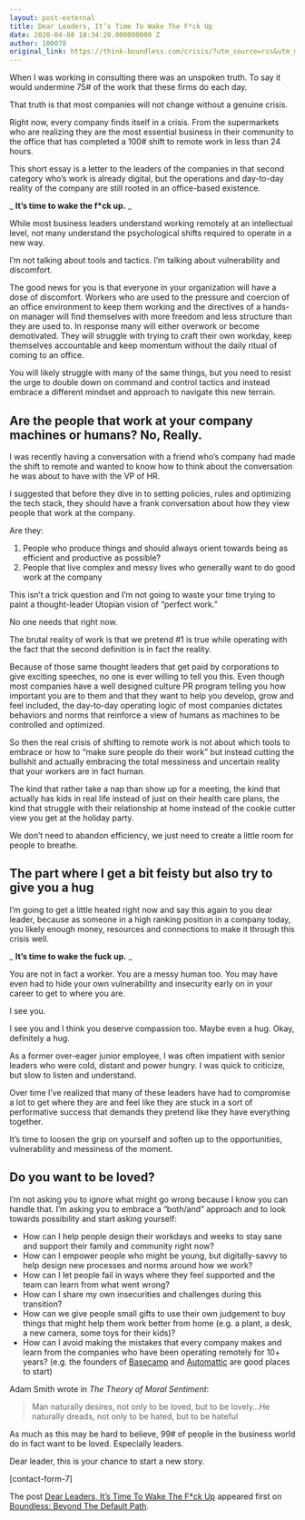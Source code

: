 ```yaml
---
layout: post-external
title: Dear Leaders, It’s Time To Wake The F*ck Up
date: 2020-04-08 18:34:20.000000000 Z
author: 100078
original_link: https://think-boundless.com/crisis/?utm_source=rss&utm_medium=rss&utm_campaign=crisis
---
```


When I was working in consulting there was an unspoken truth. To say it would undermine 75# of the work that these firms do each day.

That truth is that most companies will not change without a genuine crisis.

Right now, every company finds itself in a crisis. From the supermarkets who are realizing they are the most essential business in their community to the office that has completed a 100# shift to remote work in less than 24 hours.

This short essay is a letter to the leaders of the companies in that second category who’s work is already digital, but the operations and day-to-day reality of the company are still rooted in an office-based existence.

_ **It’s time to wake the f\*ck up.** _

While most business leaders understand working remotely at an intellectual level, not many understand the psychological shifts required to operate in a new way.

I’m not talking about tools and tactics. I’m talking about vulnerability and discomfort. 

The good news for you is that everyone in your organization will have a dose of discomfort. Workers who are used to the pressure and coercion of an office environment to keep them working and the directives of a hands-on manager will find themselves with more freedom and less structure than they are used to. In response many will either overwork or become demotivated. They will struggle with trying to craft their own workday, keep themselves accountable and keep momentum without the daily ritual of coming to an office.

You will likely struggle with many of the same things, but you need to resist the urge to double down on command and control tactics and instead embrace a different mindset and approach to navigate this new terrain.

## **Are the people that work at your company machines or humans? No, Really.**

I was recently having a conversation with a friend who’s company had made the shift to remote and wanted to know how to think about the conversation he was about to have with the VP of HR.

I suggested that before they dive in to setting policies, rules and optimizing the tech stack, they should have a frank conversation about how they view people that work at the company. 

Are they:

1. People who produce things and should always orient towards being as efficient and productive as possible?
2. People that live complex and messy lives who generally want to do good work at the company

This isn’t a trick question and I’m not going to waste your time trying to paint a thought-leader Utopian vision of “perfect work.”

No one needs that right now.

The brutal reality of work is that we pretend #1 is true while operating with the fact that the second definition is in fact the reality.

Because of those same thought leaders that get paid by corporations to give exciting speeches, no one is ever willing to tell you this. Even though most companies have a well designed culture PR program telling you how important you are to them and that they want to help you develop, grow and feel included, the day-to-day operating logic of most companies dictates behaviors and norms that reinforce a view of humans as machines to be controlled and optimized. 

So then the real crisis of shifting to remote work is not about which tools to embrace or how to “make sure people do their work” but instead cutting the bullshit and actually embracing the total messiness and uncertain reality that your workers are in fact human. 

The kind that rather take a nap than show up for a meeting, the kind that actually has kids in real life instead of just on their health care plans, the kind that struggle with their relationship at home instead of the cookie cutter view you get at the holiday party.

We don’t need to abandon efficiency, we just need to create a little room for people to breathe.

## **The part where I get a bit feisty but also try to give you a hug**

I’m going to get a little heated right now and say this again to you dear leader, because as someone in a high ranking position in a company today, you likely enough money, resources and connections to make it through this crisis well.

_ **It’s time to wake the fuck up.** _

You are not in fact a worker. You are a messy human too. You may have even had to hide your own vulnerability and insecurity early on in your career to get to where you are.

I see you.

I see you and I think you deserve compassion too. Maybe even a hug. Okay, definitely a hug.

As a former over-eager junior employee, I was often impatient with senior leaders who were cold, distant and power hungry. I was quick to criticize, but slow to listen and understand.

Over time I’ve realized that many of these leaders have had to compromise a lot to get where they are and feel like they are stuck in a sort of performative success that demands they pretend like they have everything together. 

It’s time to loosen the grip on yourself and soften up to the opportunities, vulnerability and messiness of the moment.

## **Do you want to be loved?**

I’m not asking you to ignore what might go wrong because I know you can handle that. I’m asking you to embrace a “both/and” approach and to look towards possibility and start asking yourself:

- How can I help people design their workdays and weeks to stay sane and support their family and community right now?
- How can I empower people who might be young, but digitally-savvy to help design new processes and norms around how we work?
- How can I let people fail in ways where they feel supported and the team can learn from what went wrong?
- How can I share my own insecurities and challenges during this transition?
- How can we give people small gifts to use their own judgement to buy things that might help them work better from home (e.g. a plant, a desk, a new camera, some toys for their kids)?
- How can I avoid making the mistakes that every company makes and learn from the companies who have been operating remotely for 10+ years? (e.g. the founders of [Basecamp](https://amzn.to/2xYs2qs) and [Automattic](https://samharris.org/subscriber-extras/194-new-future-work/) are good places to start)

Adam Smith wrote in _The Theory of Moral Sentiment_:

> Man naturally desires, not only to be loved, but to be lovely…He naturally dreads, not only to be hated, but to be hateful

As much as this may be hard to believe, 99# of people in the business world do in fact want to be loved. Especially leaders. 

Dear leader, this is your chance to start a new story.

[contact-form-7]

The post [Dear Leaders, It’s Time To Wake The F\*ck Up](https://think-boundless.com/crisis/) appeared first on [Boundless: Beyond The Default Path](https://think-boundless.com).
